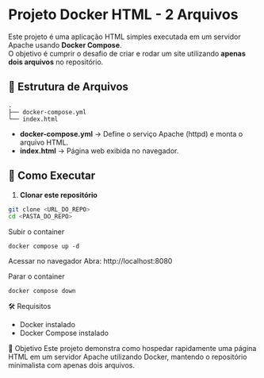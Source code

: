 # Projeto Docker HTML - 2 Arquivos

Este projeto é uma aplicação HTML simples executada em um servidor Apache usando **Docker Compose**.  
O objetivo é cumprir o desafio de criar e rodar um site utilizando **apenas dois arquivos** no repositório.

## 📂 Estrutura de Arquivos
```
.
├── docker-compose.yml
└── index.html
```

- **docker-compose.yml** → Define o serviço Apache (httpd) e monta o arquivo HTML.  
- **index.html** → Página web exibida no navegador.

## 🚀 Como Executar
1. **Clonar este repositório**
```bash
git clone <URL_DO_REPO>
cd <PASTA_DO_REPO>
```

Subir o container
```
docker compose up -d
```

Acessar no navegador
Abra: http://localhost:8080

Parar o container
```
docker compose down
```

🛠 Requisitos
* Docker instalado
* Docker Compose instalado

🎯 Objetivo
Este projeto demonstra como hospedar rapidamente uma página HTML em um servidor Apache utilizando Docker, mantendo o repositório minimalista com apenas dois arquivos.
